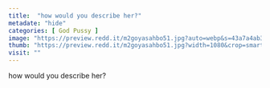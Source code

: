 ```yaml
---
title:  "how would you describe her?"
metadate: "hide"
categories: [ God Pussy ]
image: "https://preview.redd.it/m2goyasahbo51.jpg?auto=webp&s=43a7a4ab3fd7d5c7ab59acf0a226c941ad1e7823"
thumb: "https://preview.redd.it/m2goyasahbo51.jpg?width=1080&crop=smart&auto=webp&s=cdc57c716223dabdafc1e6ec1db21ed759d02f67"
visit: ""
---
```

how would you describe her?
